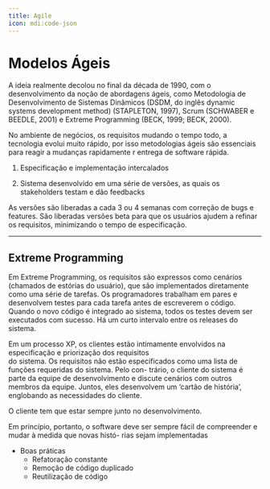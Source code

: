 ```yaml
---
title: Agile
icon: mdi:code-json
---
```


# Modelos Ágeis

A ideia realmente decolou no final da década de 1990, com o desenvolvimento da noção de abordagens ágeis, como Metodologia de Desenvolvimento de Sistemas Dinâmicos (DSDM, do inglês dynamic systems development method) (STAPLETON, 1997), Scrum (SCHWABER e BEEDLE, 2001) e Extreme Programming (BECK, 1999; BECK, 2000).

No ambiente de negócios, os requisitos mudando o tempo todo, a tecnologia evolui muito rápido, por isso metodologias ágeis são essenciais para reagir a mudanças rapidamente r entrega de software rápida.

1. Especificação e implementação intercalados

2.  Sistema desenvolvido em uma série de versões, as quais os stakeholders testam e dão feedbacks

As versões são liberadas a cada 3 ou 4 semanas com correção de bugs e features. São liberadas versões beta para que os usuários ajudem a refinar os requisitos, minimizando o tempo de especificação.

---

## Extreme Programming

Em Extreme Programming, os requisitos são expressos como cenários (chamados de estórias do usuário), que são implementados diretamente como uma série de tarefas. Os programadores trabalham em pares e desenvolvem testes para cada tarefa antes de escreverem o código. Quando o novo código é integrado ao sistema, todos os testes devem ser executados com sucesso. Há um curto intervalo entre os releases do sistema.

Em um processo XP, os clientes estão intimamente envolvidos na especificação e priorização dos requisitos  
do sistema. Os requisitos não estão especificados como uma lista de funções requeridas do sistema. Pelo con- 
trário, o cliente do sistema é parte da equipe de desenvolvimento e discute cenários com outros membros da equipe. Juntos, eles desenvolvem um ‘cartão de história’, englobando as necessidades do cliente.

O cliente tem que estar sempre junto no desenvolvimento.

Em princípio, portanto, o software deve ser sempre fácil de compreender e mudar à medida que novas histó- 
rias sejam implementadas

- Boas práticas
  - Refatoração constante
  - Remoção de código duplicado
  - Reutilização de código